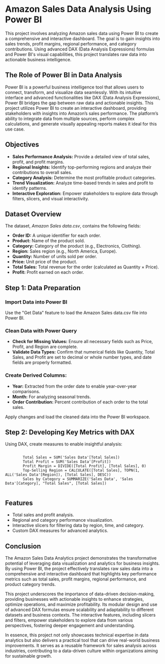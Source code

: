 

<h1>Amazon Sales Data Analysis Using Power BI</h1>
    <p>This project involves analyzing Amazon sales data using Power BI to create a comprehensive and interactive dashboard. The goal is to gain insights into sales trends, profit margins, regional performance, and category contributions. Using advanced DAX (Data Analysis Expressions) formulas and Power BI's visual capabilities, this project translates raw data into actionable business intelligence.</p>

<h2>The Role of Power BI in Data Analysis</h2>
    <p>Power BI is a powerful business intelligence tool that allows users to connect, transform, and visualize data seamlessly. With its intuitive interface and advanced functionalities like DAX (Data Analysis Expressions), Power BI bridges the gap between raw data and actionable insights. This project utilizes Power BI to create an interactive dashboard, providing stakeholders with insights into Amazon’s sales performance. The platform’s ability to integrate data from multiple sources, perform complex calculations, and generate visually appealing reports makes it ideal for this use case.</p>

<h2>Objectives</h2>
    <ul>
        <li><strong>Sales Performance Analysis:</strong> Provide a detailed view of total sales, profit, and profit margins.</li>
        <li><strong>Regional Insights:</strong> Identify top-performing regions and analyze their contributions to overall sales.</li>
        <li><strong>Category Analysis:</strong> Determine the most profitable product categories.</li>
        <li><strong>Trend Visualization:</strong> Analyze time-based trends in sales and profit to identify patterns.</li>
        <li><strong>Interactive Exploration:</strong> Empower stakeholders to explore data through filters, slicers, and visual interactivity.</li>
    </ul>

<h2>Dataset Overview</h2>
    <p>The dataset, <em>Amazon Sales data.csv</em>, contains the following fields:</p>
    <ul>
        <li><strong>Order ID:</strong> A unique identifier for each order.</li>
        <li><strong>Product:</strong> Name of the product sold.</li>
        <li><strong>Category:</strong> Category of the product (e.g., Electronics, Clothing).</li>
        <li><strong>Region:</strong> Sales region (e.g., North America, Europe).</li>
        <li><strong>Quantity:</strong> Number of units sold per order.</li>
        <li><strong>Price:</strong> Unit price of the product.</li>
        <li><strong>Total Sales:</strong> Total revenue for the order (calculated as Quantity × Price).</li>
        <li><strong>Profit:</strong> Profit earned on each order.</li>
    </ul>

<h2>Step 1: Data Preparation</h2>
    <h3>Import Data into Power BI</h3>
    <p>Use the "Get Data" feature to load the Amazon Sales data.csv file into Power BI.</p>

 <h3>Clean Data with Power Query</h3>
    <ul>
        <li><strong>Check for Missing Values:</strong> Ensure all necessary fields such as Price, Profit, and Region are complete.</li>
        <li><strong>Validate Data Types:</strong> Confirm that numerical fields like Quantity, Total Sales, and Profit are set to decimal or whole number types, and date fields are properly formatted.</li>
    </ul>

 <h3>Create Derived Columns:</h3>
    <ul>
        <li><strong>Year:</strong> Extracted from the order date to enable year-over-year comparisons.</li>
        <li><strong>Month:</strong> For analyzing seasonal trends.</li>
        <li><strong>Order Contribution:</strong> Percent contribution of each order to the total sales.</li>
    </ul>

 <p>Apply changes and load the cleaned data into the Power BI workspace.</p>

 <h2>Step 2: Developing Key Metrics with DAX</h2>
    <p>Using DAX, create measures to enable insightful analysis:</p>
    <pre><code>
        Total Sales = SUM('Sales Data'[Total Sales])
        Total Profit = SUM('Sales Data'[Profit])
        Profit Margin = DIVIDE([Total Profit], [Total Sales], 0)
        Top-Selling Region = CALCULATE([Total Sales], TOPN(1, ALL('Sales Data'[Region]), [Total Sales], DESC))
        Sales by Category = SUMMARIZE('Sales Data', 'Sales Data'[Category], "Total Sales", [Total Sales])
    </code></pre>

<h2>Features</h2>
    <ul>
        <li>Total sales and profit analysis.</li>
        <li>Regional and category performance visualization.</li>
        <li>Interactive slicers for filtering data by region, time, and category.</li>
        <li>Custom DAX measures for advanced analytics.</li>
    </ul>

 <h2>Conclusion</h2>
    <p>The Amazon Sales Data Analytics project demonstrates the transformative potential of leveraging data visualization and analytics for business insights. By using Power BI, the project effectively translates raw sales data into a comprehensive and interactive dashboard that highlights key performance metrics such as total sales, profit margins, regional performance, and product category trends.</p>
    <p>This project underscores the importance of data-driven decision-making, providing businesses with actionable insights to enhance strategies, optimize operations, and maximize profitability. Its modular design and use of advanced DAX formulas ensure scalability and adaptability to different datasets and business contexts. The interactive features, including slicers and filters, empower stakeholders to explore data from various perspectives, fostering deeper engagement and understanding.</p>
    <p>In essence, this project not only showcases technical expertise in data analytics but also delivers a practical tool that can drive real-world business improvements. It serves as a reusable framework for sales analysis across industries, contributing to a data-driven culture within organizations aiming for sustainable growth.</p>

